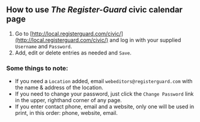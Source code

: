 ## How to use _The Register-Guard_ civic calendar page

1. Go to [http://local.registerguard.com/civic/](http://local.registerguard.com/civic/) and log in with your supplied `Username` and `Password`.
1. Add, edit or delete entries as needed and `Save`.

### Some things to note:
* If you need a `Location` added, email `webeditors@registerguard.com` with the name & address of the location.
* If you need to change your password, just click the `Change Password` link in the upper, righthand corner of any page.
* If you enter contact phone, email and a website, only one will be used in print, in this order: phone, website, email.
